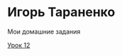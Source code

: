 # Игорь Тараненко
Мои домашние задания

[Урок 12](http://igortaranenko.github.io/github/less_12/ "Моя готовая домашка")
